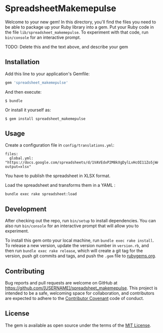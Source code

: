 # SpreadsheetMakemepulse

Welcome to your new gem! In this directory, you'll find the files you need to be able to package up your Ruby library into a gem. Put your Ruby code in the file `lib/spreadsheet_makemepulse`. To experiment with that code, run `bin/console` for an interactive prompt.

TODO: Delete this and the text above, and describe your gem

## Installation

Add this line to your application's Gemfile:

```ruby
gem 'spreadsheet_makemepulse'
```

And then execute:

    $ bundle

Or install it yourself as:

    $ gem install spreadsheet_makemepulse

## Usage

Create a configuration file in `config/translations.yml`:

    files:
      global.yml: "https://docs.google.com/spreadsheets/d/1VAVEdxP2M8kXgDylLvHcOI11Zo5jWA7P5ZKZQ7tpW5A/pub?output=xlsx"

You have to publish the spreadsheet in XLSX format.

Load the spreadsheet and transforms them in a YAML : 

    bundle exec rake spreadsheet:load
    

## Development

After checking out the repo, run `bin/setup` to install dependencies. You can also run `bin/console` for an interactive prompt that will allow you to experiment.

To install this gem onto your local machine, run `bundle exec rake install`. To release a new version, update the version number in `version.rb`, and then run `bundle exec rake release`, which will create a git tag for the version, push git commits and tags, and push the `.gem` file to [rubygems.org](https://rubygems.org).

## Contributing

Bug reports and pull requests are welcome on GitHub at https://github.com/[USERNAME]/spreadsheet_makemepulse. This project is intended to be a safe, welcoming space for collaboration, and contributors are expected to adhere to the [Contributor Covenant](http://contributor-covenant.org) code of conduct.


## License

The gem is available as open source under the terms of the [MIT License](http://opensource.org/licenses/MIT).

